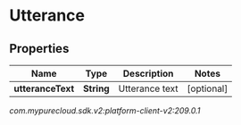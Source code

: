 # Utterance


## Properties

| Name | Type | Description | Notes |
| ------------ | ------------- | ------------- | ------------- |
| **utteranceText** | **String** | Utterance text |  [optional] |




_com.mypurecloud.sdk.v2:platform-client-v2:209.0.1_
